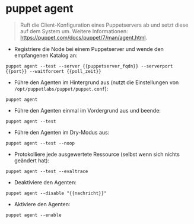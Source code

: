 # puppet agent

> Ruft die Client-Konfiguration eines Puppetservers ab und setzt diese auf dem System um.
> Weitere Informationen: <https://puppet.com/docs/puppet/7/man/agent.html>.

- Registriere die Node bei einem Puppetserver und wende den empfangenen Katalog an:

`puppet agent --test --server {{puppetserver_fqdn}} --serverport {{port}} --waitforcert {{poll_zeit}}`

- Führe den Agenten im Hintergrund aus (nutzt die Einstellungen von `/opt/puppetlabs/puppet/puppet.conf`):

`puppet agent`

- Führe den Agenten einmal im Vordergrund aus und beende:

`puppet agent --test`

- Führe den Agenten im Dry-Modus aus:

`puppet agent --test --noop`

- Protokolliere jede ausgewertete Ressource (selbst wenn sich nichts geändert hat):

`puppet agent --test --evaltrace`

- Deaktiviere den Agenten:

`puppet agent --disable "{{nachricht}}"`

- Aktiviere den Agenten:

`puppet agent --enable`

